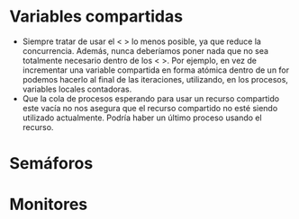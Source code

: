 # Variables compartidas

- Siempre tratar de usar el < > lo menos posible, ya que reduce la concurrencia. Además, nunca deberíamos poner nada que no sea totalmente necesario dentro de los < >. Por ejemplo, en vez de incrementar una variable compartida en forma atómica dentro de un for podemos hacerlo al final de las iteraciones, utilizando, en los procesos, variables locales contadoras.
- Que la cola de procesos esperando para usar un recurso compartido este vacía no nos asegura que el recurso compartido no esté siendo utilizado actualmente. Podría haber un último proceso usando el recurso.

# Semáforos

# Monitores